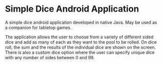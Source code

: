 # Simple Dice Android Application

A simple dice android application developed in native Java. May be used as a companion for tabletop games. 

The application allows the user to choose from a variety of different sided dice and add as many of each as they want to the pool to be rolled. On dice roll, the sum and the results of the individual dice are shown on the screen. There is also a custom dice option where the user can specify unique dice with any number of sides between 0 and 99.


